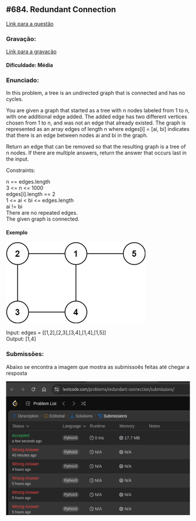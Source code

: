 ## #684. Redundant Connection

[Link para a questão](https://leetcode.com/problems/redundant-connection/description/)

### Gravação:

[Link para a gravação](https://youtu.be/MiMNa7qIDxU)

#### Dificuldade: Média

### Enunciado:

In this problem, a tree is an undirected graph that is connected and has no cycles.

You are given a graph that started as a tree with n nodes labeled from 1 to n, with one additional edge added. The added edge has two different vertices chosen from 1 to n, and was not an edge that already existed. The graph is represented as an array edges of length n where edges[i] = [ai, bi] indicates that there is an edge between nodes ai and bi in the graph.

Return an edge that can be removed so that the resulting graph is a tree of n nodes. If there are multiple answers, return the answer that occurs last in the input.

Constraints:

n == edges.length<br>
3 <= n <= 1000<br>
edges[i].length == 2<br>
1 <= ai < bi <= edges.length<br>
ai != bi<br>
There are no repeated edges.<br>
The given graph is connected.


#### Exemplo

![image](../images/questao4/example2.jpg)

Input: edges = [[1,2],[2,3],[3,4],[1,4],[1,5]]<br>
Output: [1,4]


### Submissões: 

Abaixo se encontra a imagem que mostra as submissoẽs feitas até chegar a resposta

![image](../images/questao4/submission2.png)